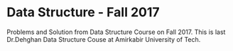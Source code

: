 # Data Structure - Fall 2017

Problems and Solution from Data Structure Course on Fall 2017.
This is last Dr.Dehghan Data Structure Couse at Amirkabir University of Tech.
